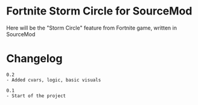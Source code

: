 # Fortnite Storm Circle for SourceMod
Here will be the "Storm Circle" feature from Fortnite game, written in SourceMod

# Changelog
```
0.2
- Added cvars, logic, basic visuals

0.1
- Start of the project
```
